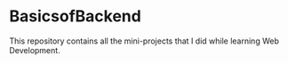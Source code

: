 # BasicsofBackend

This repository contains all the mini-projects that I did while learning Web Development.
